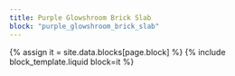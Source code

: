 ```yaml
---
title: Purple Glowshroom Brick Slab
block: "purple_glowshroom_brick_slab"
---
```


{% assign it = site.data.blocks[page.block] %}
{% include block_template.liquid block=it %}


